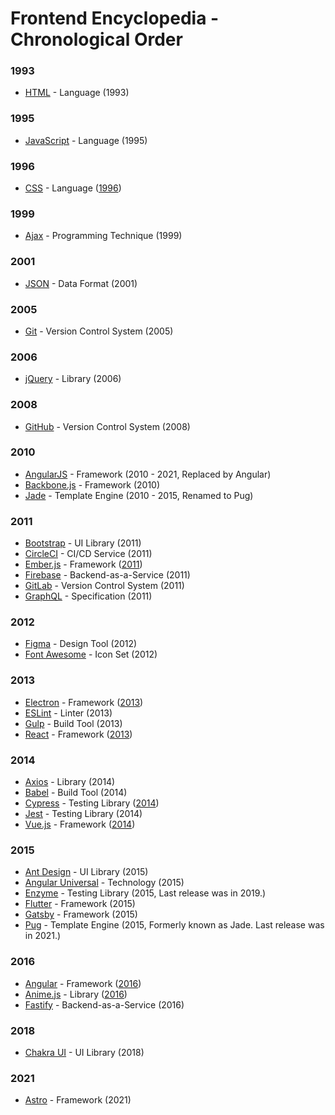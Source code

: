 # Frontend Encyclopedia - Chronological Order

### 1993
- [HTML](https://en.wikipedia.org/wiki/HTML) - Language (1993)

### 1995
- [JavaScript](https://en.wikipedia.org/wiki/JavaScript) - Language (1995)

### 1996
- [CSS](https://en.wikipedia.org/wiki/Cascading_Style_Sheets) - Language ([1996](https://en.wikipedia.org/wiki/CSS))

### 1999
- [Ajax](https://en.wikipedia.org/wiki/Ajax_(programming)) - Programming Technique (1999)

### 2001
- [JSON](https://en.wikipedia.org/wiki/JSON) - Data Format (2001)

### 2005
- [Git](https://git-scm.com) - Version Control System (2005)

### 2006
- [jQuery](https://jquery.com) - Library (2006)

### 2008
- [GitHub](https://github.com) - Version Control System (2008)

### 2010
- [AngularJS](https://angularjs.org) - Framework (2010 - 2021, Replaced by Angular)
- [Backbone.js](https://backbonejs.org) - Framework (2010)
- [Jade](https://pugjs.org/api/getting-started.html) - Template Engine (2010 - 2015, Renamed to Pug)

### 2011
- [Bootstrap](https://getbootstrap.com) - UI Library (2011)
- [CircleCI](https://circleci.com) - CI/CD Service (2011)
- [Ember.js](https://emberjs.com) - Framework ([2011](https://g.co/kgs/b5E63S))
- [Firebase](https://firebase.google.com) - Backend-as-a-Service (2011)
- [GitLab](https://docs.gitlab.com) - Version Control System (2011)
- [GraphQL](https://graphql.org) - Specification (2011)

### 2012
- [Figma](https://www.figma.com) - Design Tool (2012)
- [Font Awesome](https://fontawesome.com) - Icon Set (2012)

### 2013
- [Electron](https://www.electronjs.org) - Framework ([2013](https://en.wikipedia.org/wiki/Electron_(software_framework)))
- [ESLint](https://eslint.org) - Linter (2013)
- [Gulp](https://gulpjs.com) - Build Tool (2013)
- [React](https://react.dev) - Framework ([2013](https://www.youtube.com/watch?v=GW0rj4sNH2w))

### 2014
- [Axios](https://axios-http.com) - Library (2014)
- [Babel](https://babeljs.io) - Build Tool (2014)
- [Cypress](https://www.cypress.io) - Testing Library ([2014](https://www.cypress.io/blog/2017/10/10/cypress-is-now-public-beta/))
- [Jest](https://jestjs.io) - Testing Library (2014)
- [Vue.js](https://vuejs.org) - Framework ([2014](https://blog.evanyou.me/2014/02/11/first-week-of-launching-an-oss-project/))

### 2015
- [Ant Design](https://ant.design) - UI Library (2015)
- [Angular Universal](https://angular.io/guide/universal) - Technology (2015)
- [Enzyme](https://enzymejs.github.io/enzyme/) - Testing Library (2015, Last release was in 2019.)
- [Flutter](https://flutter.dev) - Framework (2015)
- [Gatsby](https://www.gatsbyjs.com) - Framework (2015)
- [Pug](https://pugjs.org/api/getting-started.html) - Template Engine (2015, Formerly known as Jade. Last release was in 2021.)

### 2016
- [Angular](https://angular.io) - Framework ([2016](https://en.wikipedia.org/wiki/Ajax_(programming)))
- [Anime.js](https://animejs.com) - Library ([2016](https://github.com/juliangarnier/anime/releases?page=2))
- [Fastify](https://fastify.dev) - Backend-as-a-Service (2016)

### 2018
- [Chakra UI](https://chakra-ui.com) - UI Library (2018)

### 2021
- [Astro](https://astro.build/) - Framework (2021)


